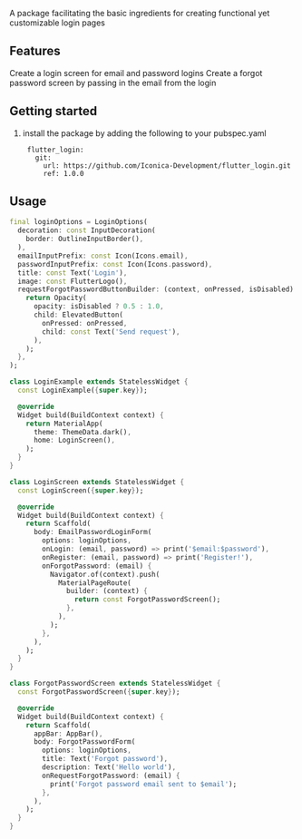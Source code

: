 A package facilitating the basic ingredients for creating functional yet customizable login pages

## Features

Create a login screen for email and password logins
Create a forgot password screen by passing in the email from the login

## Getting started

1. install the package by adding the following to your pubspec.yaml
   ```
    flutter_login:
      git:
        url: https://github.com/Iconica-Development/flutter_login.git
        ref: 1.0.0
   ```

## Usage

```dart
final loginOptions = LoginOptions(
  decoration: const InputDecoration(
    border: OutlineInputBorder(),
  ),
  emailInputPrefix: const Icon(Icons.email),
  passwordInputPrefix: const Icon(Icons.password),
  title: const Text('Login'),
  image: const FlutterLogo(),
  requestForgotPasswordButtonBuilder: (context, onPressed, isDisabled) {
    return Opacity(
      opacity: isDisabled ? 0.5 : 1.0,
      child: ElevatedButton(
        onPressed: onPressed,
        child: const Text('Send request'),
      ),
    );
  },
);

class LoginExample extends StatelessWidget {
  const LoginExample({super.key});

  @override
  Widget build(BuildContext context) {
    return MaterialApp(
      theme: ThemeData.dark(),
      home: LoginScreen(),
    );
  }
}

class LoginScreen extends StatelessWidget {
  const LoginScreen({super.key});

  @override
  Widget build(BuildContext context) {
    return Scaffold(
      body: EmailPasswordLoginForm(
        options: loginOptions,
        onLogin: (email, password) => print('$email:$password'),
        onRegister: (email, password) => print('Register!'),
        onForgotPassword: (email) {
          Navigator.of(context).push(
            MaterialPageRoute(
              builder: (context) {
                return const ForgotPasswordScreen();
              },
            ),
          );
        },
      ),
    );
  }
}

class ForgotPasswordScreen extends StatelessWidget {
  const ForgotPasswordScreen({super.key});

  @override
  Widget build(BuildContext context) {
    return Scaffold(
      appBar: AppBar(),
      body: ForgotPasswordForm(
        options: loginOptions,
        title: Text('Forgot password'),
        description: Text('Hello world'),
        onRequestForgotPassword: (email) {
          print('Forgot password email sent to $email');
        },
      ),
    );
  }
}

```
